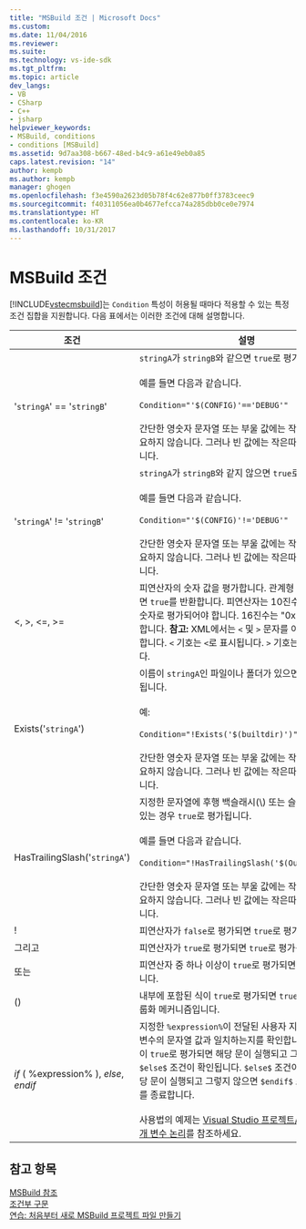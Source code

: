 ```yaml
---
title: "MSBuild 조건 | Microsoft Docs"
ms.custom: 
ms.date: 11/04/2016
ms.reviewer: 
ms.suite: 
ms.technology: vs-ide-sdk
ms.tgt_pltfrm: 
ms.topic: article
dev_langs:
- VB
- CSharp
- C++
- jsharp
helpviewer_keywords:
- MSBuild, conditions
- conditions [MSBuild]
ms.assetid: 9d7aa308-b667-48ed-b4c9-a61e49eb0a85
caps.latest.revision: "14"
author: kempb
ms.author: kempb
manager: ghogen
ms.openlocfilehash: f3e4590a2623d05b78f4c62e877b0ff3783ceec9
ms.sourcegitcommit: f40311056ea0b4677efcca74a285dbb0ce0e7974
ms.translationtype: HT
ms.contentlocale: ko-KR
ms.lasthandoff: 10/31/2017
---
```

# <a name="msbuild-conditions"></a>MSBuild 조건
[!INCLUDE[vstecmsbuild](../extensibility/internals/includes/vstecmsbuild_md.md)]는 `Condition` 특성이 허용될 때마다 적용할 수 있는 특정 조건 집합을 지원합니다. 다음 표에서는 이러한 조건에 대해 설명합니다.  
  
|조건|설명|  
|---------------|-----------------|  
|'`stringA`' == '`stringB`'|`stringA`가 `stringB`와 같으면 `true`로 평가됩니다.<br /><br /> 예를 들면 다음과 같습니다.<br /><br /> `Condition="'$(CONFIG)'=='DEBUG'"`<br /><br /> 간단한 영숫자 문자열 또는 부울 값에는 작은따옴표가 필요하지 않습니다. 그러나 빈 값에는 작은따옴표가 필요합니다.|  
|'`stringA`' != '`stringB`'|`stringA`가 `stringB`와 같지 않으면 `true`로 평가됩니다.<br /><br /> 예를 들면 다음과 같습니다.<br /><br /> `Condition="'$(CONFIG)'!='DEBUG'"`<br /><br /> 간단한 영숫자 문자열 또는 부울 값에는 작은따옴표가 필요하지 않습니다. 그러나 빈 값에는 작은따옴표가 필요합니다.|  
|\<, >, \<=, >=|피연산자의 숫자 값을 평가합니다. 관계형 평가가 true이면 `true`를 반환합니다. 피연산자는 10진수 또는 16진수 숫자로 평가되어야 합니다. 16진수는 "0x"로 시작해야 합니다. **참고:** XML에서는 `<` 및 `>` 문자를 이스케이프해야 합니다. `<` 기호는 `<`로 표시됩니다. `>` 기호는 `>`로 표시됩니다.|  
|Exists('`stringA`')|이름이 `stringA`인 파일이나 폴더가 있으면 `true`로 평가됩니다.<br /><br /> 예:<br /><br /> `Condition="!Exists('$(builtdir)')"`<br /><br /> 간단한 영숫자 문자열 또는 부울 값에는 작은따옴표가 필요하지 않습니다. 그러나 빈 값에는 작은따옴표가 필요합니다.|  
|HasTrailingSlash('`stringA`')|지정한 문자열에 후행 백슬래시(\\) 또는 슬래시(/) 문자가 있는 경우 `true`로 평가됩니다.<br /><br /> 예를 들면 다음과 같습니다.<br /><br /> `Condition="!HasTrailingSlash('$(OutputPath)')"`<br /><br /> 간단한 영숫자 문자열 또는 부울 값에는 작은따옴표가 필요하지 않습니다. 그러나 빈 값에는 작은따옴표가 필요합니다.|  
|!|피연산자가 `false`로 평가되면 `true`로 평가됩니다.|  
|그리고|피연산자가 `true`로 평가되면 `true`로 평가됩니다.|  
|또는|피연산자 중 하나 이상이 `true`로 평가되면 `true`로 평가됩니다.|  
|()|내부에 포함된 식이 `true`로 평가되면 `true`로 평가되는 그룹화 메커니즘입니다.|  
|$if$ ( %expression% ), $else$, $endif$|지정한 `%expression%`이 전달된 사용자 지정 템플릿 매개 변수의 문자열 값과 일치하는지를 확인합니다. `$if$` 조건이 `true`로 평가되면 해당 문이 실행되고 그렇지 않으면 `$else$` 조건이 확인됩니다. `$else$` 조건이 `true`이면 해당 문이 실행되고 그렇지 않으면 `$endif$` 조건이 식 평가를 종료합니다.<br /><br /> 사용법의 예제는 [Visual Studio 프로젝트/항목 템플릿 매개 변수 논리](http://stackoverflow.com/questions/6709057/visual-studio-project-item-template-parameter-logic)를 참조하세요.|  
  
## <a name="see-also"></a>참고 항목  
 [MSBuild 참조](../msbuild/msbuild-reference.md)   
 [조건부 구문](../msbuild/msbuild-conditional-constructs.md)   
 [연습: 처음부터 새로 MSBuild 프로젝트 파일 만들기](../msbuild/walkthrough-creating-an-msbuild-project-file-from-scratch.md)